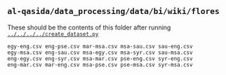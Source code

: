 ## `al-qasida/data_processing/data/bi/wiki/flores` 

These should be the contents of this folder after running [`../../../../create_dataset.py`](../../../../create_dataset.py) 

```
egy-eng.csv	eng-pse.csv	mar-msa.csv	msa-sau.csv	sau-eng.csv
egy-msa.csv	eng-sau.csv	msa-egy.csv	msa-syr.csv	sau-msa.csv
eng-egy.csv	eng-syr.csv	msa-mar.csv	pse-eng.csv	syr-eng.csv
eng-mar.csv	mar-eng.csv	msa-pse.csv	pse-msa.csv	syr-msa.csv
```
